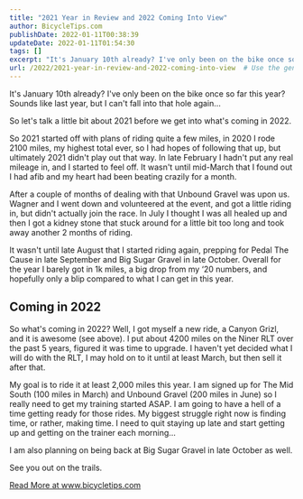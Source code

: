 ```yaml
---
title: "2021 Year in Review and 2022 Coming Into View"
author: BicycleTips.com
publishDate: 2022-01-11T00:38:39
updateDate: 2022-01-11T01:54:30
tags: []
excerpt: "It's January 10th already? I've only been on the bike once so far this year? Sounds like last year, but I can't fall into that hole again&hellip;  So let's talk a little bit about 2021 before we get into what's coming in 2022.  So 2021 started off with plans of riding quite a few miles, in 2020 I rode 2100 miles, my highest total ever, so I had hopes of following that up, but ultimately 2021 didn't play out that way. In late February I hadn't put any real mileage in, and I started to feel off. It wasn't until mid-March that I found out I had afib and my heart had been beating crazily for a month.  After a couple of months of dealing with that Unbound Gravel was upon us. Wagner and I went down and volunteered at the event, and got a little riding in, but didn't actually join the race. In July I thought I was all healed up and then I got a kidney stone that stuck around for a little bit too long and took away another 2 months of riding.  It wasn't until late August that I started riding again, prepping for Pedal The Cause in late September and Big Sugar Gravel in late October. Overall for the year I barely got in 1k miles, a big drop from my &lsquo;20 numbers, and hopefully only a blip compared to what I can get in this year.  Coming in 2022  So what's coming in 2022? Well, I got myself a new ride, a Canyon Grizl, and it is awesome (see above). I put about 4200 miles on the Niner RLT over the past 5 years, figured it was time to upgrade. I haven't yet decided what I will do with the RLT, I may hold on to it until at least March, but then sell it after that.  My goal is to ride it at least 2,000 miles this year. I am signed up for The Mid South (100 miles in March) and Unbound Gravel (200 miles in June) so I really need to get my training started ASAP. I am going to have a hell of a time getting ready for those rides. My biggest struggle right now is finding time, or rather, making time. I need to quit staying up late and start getting up and getting on the trainer each morning&hellip;  I am also planning on being back at Big Sugar Gravel in late October as well.  See you out on the trails. "
url: /2022/2021-year-in-review-and-2022-coming-into-view  # Use the generated URL with year
---
```

<p>It's January 10th already? I've only been on the bike once so far this year? Sounds like last year, but I can't fall into that hole again&hellip;</p>  <p>So let's talk a little bit about 2021 before we get into what's coming in 2022.</p>  <p>So 2021 started off with plans of riding quite a few miles, in 2020 I rode 2100 miles, my highest total ever, so I had hopes of following that up, but ultimately 2021 didn't play out that way. In late February I hadn't put any real mileage in, and I started to feel off. It wasn't until mid-March that I found out I had afib and my heart had been beating crazily for a month.</p>  <p>After a couple of months of dealing with that Unbound Gravel was upon us. Wagner and I went down and volunteered at the event, and got a little riding in, but didn't actually join the race. In July I thought I was all healed up and then I got a kidney stone that stuck around for a little bit too long and took away another 2 months of riding.</p>  <p>It wasn't until late August that I started riding again, prepping for Pedal The Cause in late September and Big Sugar Gravel in late October. Overall for the year I barely got in 1k miles, a big drop from my &lsquo;20 numbers, and hopefully only a blip compared to what I can get in this year.</p>  <h2 id="coming-in-2022">Coming in 2022</h2>  <p>So what's coming in 2022? Well, I got myself a new ride, a Canyon Grizl, and it is awesome (see above). I put about 4200 miles on the Niner RLT over the past 5 years, figured it was time to upgrade. I haven't yet decided what I will do with the RLT, I may hold on to it until at least March, but then sell it after that.</p>  <p>My goal is to ride it at least 2,000 miles this year. I am signed up for The Mid South (100 miles in March) and Unbound Gravel (200 miles in June) so I really need to get my training started ASAP. I am going to have a hell of a time getting ready for those rides. My biggest struggle right now is finding time, or rather, making time. I need to quit staying up late and start getting up and getting on the trainer each morning&hellip;</p>  <p>I am also planning on being back at Big Sugar Gravel in late October as well.</p>  <p>See you out on the trails.</p>  <a href="https://www.bicycletips.com/2021-year-in-review-2022-coming-into-view">Read More at www.bicycletips.com</a>
